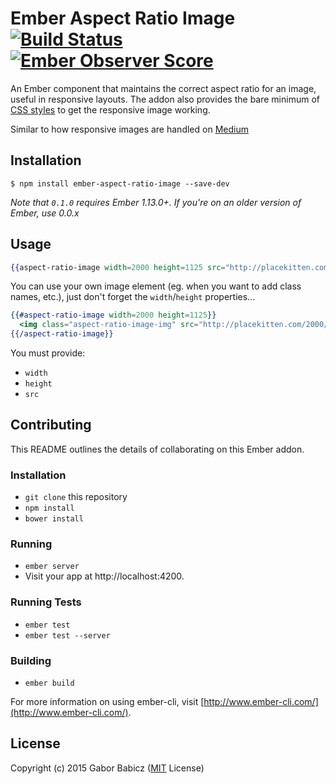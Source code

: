 # Ember Aspect Ratio Image [![Build Status](https://travis-ci.org/zeppelin/ember-aspect-ratio-image.svg)](https://travis-ci.org/zeppelin/ember-aspect-ratio-image) [![Ember Observer Score](http://emberobserver.com/badges/ember-aspect-ratio-image.svg)](http://emberobserver.com/addons/ember-aspect-ratio-image)

An Ember component that maintains the correct aspect ratio for an image, useful
in responsive layouts. The addon also provides the bare minimum of [CSS
styles](vendor/aspect-ratio-image.css) to get the responsive image working.

Similar to how responsive images are handled on
[Medium](https://medium.com/@jonerichall/spectacular-rubens-not-so-spectacular-empire-b577f4f3f0bf#76fb)

## Installation

```
$ npm install ember-aspect-ratio-image --save-dev
```

*Note that `0.1.0` requires Ember 1.13.0+. If you're on an older version of
Ember, use 0.0.x*

## Usage

```hbs
{{aspect-ratio-image width=2000 height=1125 src="http://placekitten.com/2000/1125"}}
```

You can use your own image element (eg. when you want to add class names, etc.),
just don't forget the `width`/`height` properties...

```hbs
{{#aspect-ratio-image width=2000 height=1125}}
  <img class="aspect-ratio-image-img" src="http://placekitten.com/2000/1125">
{{/aspect-ratio-image}}
```

You must provide:
  * `width`
  * `height`
  * `src`


## Contributing

This README outlines the details of collaborating on this Ember addon.

### Installation

* `git clone` this repository
* `npm install`
* `bower install`

### Running

* `ember server`
* Visit your app at http://localhost:4200.

### Running Tests

* `ember test`
* `ember test --server`

### Building

* `ember build`

For more information on using ember-cli, visit [http://www.ember-cli.com/](http://www.ember-cli.com/).


## License

Copyright (c) 2015 Gabor Babicz ([MIT](LICENSE) License)
